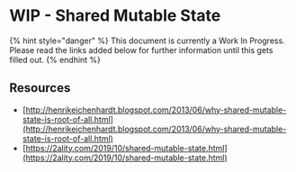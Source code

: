 # WIP - Shared Mutable State

{% hint style="danger" %}
This document is currently a Work In Progress. Please read the links added below for further information until this gets filled out.
{% endhint %}

## Resources

* [http://henrikeichenhardt.blogspot.com/2013/06/why-shared-mutable-state-is-root-of-all.html](http://henrikeichenhardt.blogspot.com/2013/06/why-shared-mutable-state-is-root-of-all.html)
* [https://2ality.com/2019/10/shared-mutable-state.html](https://2ality.com/2019/10/shared-mutable-state.html)

